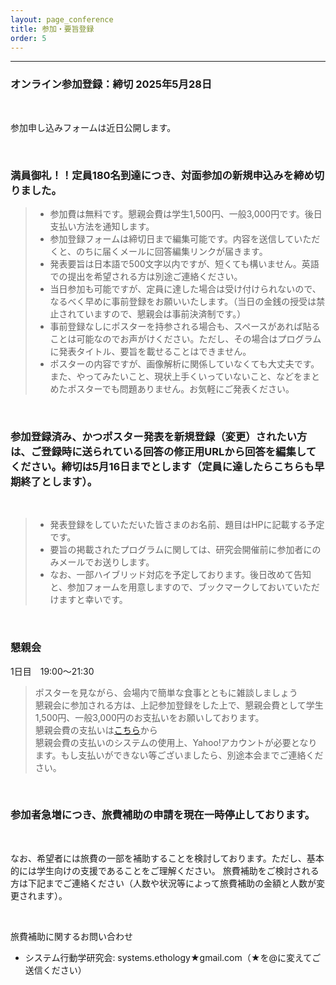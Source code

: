 ```yaml
---
layout: page_conference
title: 参加・要旨登録
order: 5
---
```

***

### オンライン参加登録：締切 2025年5月28日

<br>

参加申し込みフォームは近日公開します。

<br>

### 満員御礼！！定員180名到達につき、対面参加の新規申込みを締め切りました。

> - 参加費は無料です。懇親会費は学生1,500円、一般3,000円です。後日支払い方法を通知します。
> - 参加登録フォームは締切日まで編集可能です。内容を送信していただくと、のちに届くメールに回答編集リンクが届きます。
> - 発表要旨は日本語で500文字以内ですが、短くても構いません。英語での提出を希望される方は別途ご連絡ください。
> - 当日参加も可能ですが、定員に達した場合は受け付けられないので、なるべく早めに事前登録をお願いいたします。（当日の金銭の授受は禁止されていますので、懇親会は事前決済制です。）
> - 事前登録なしにポスターを持参される場合も、スペースがあれば貼ることは可能なのでお声がけください。ただし、その場合はプログラムに発表タイトル、要旨を載せることはできません。
> - ポスターの内容ですが、画像解析に関係していなくても大丈夫です。また、やってみたいこと、現状上手くいっていないこと、などをまとめたポスターでも問題ありません。お気軽にご発表ください。

<br>

### 参加登録済み、かつポスター発表を新規登録（変更）されたい方は、ご登録時に送られている回答の修正用URLから回答を編集してください。締切は5月16日までとします（定員に達したらこちらも早期終了とします）。

<br>

> - 発表登録をしていただいた皆さまのお名前、題目はHPに記載する予定です。
> - 要旨の掲載されたプログラムに関しては、研究会開催前に参加者にのみメールでお送りします。
> - なお、一部ハイブリッド対応を予定しております。後日改めて告知と、参加フォームを用意しますので、ブックマークしておいていただけますと幸いです。

<br>


### 懇親会

1日目　19:00〜21:30

> ポスターを見ながら、会場内で簡単な食事とともに雑談しましょう  
> 懇親会に参加される方は、上記参加登録をした上で、懇親会費として学生1,500円、一般3,000円のお支払いをお願いしております。  
> 懇親会費の支払いは[こちら](https://passmarket.yahoo.co.jp/event/show/detail/02ux05v05pe41.html)から  
> 懇親会費の支払いのシステムの使用上、Yahoo!アカウントが必要となります。もし支払いができない等ございましたら、別途本会までご連絡ください。  

<br>

### 参加者急増につき、旅費補助の申請を現在一時停止しております。

<br>

なお、希望者には旅費の一部を補助することを検討しております。ただし、基本的には学生向けの支援であることをご理解ください。
旅費補助をご検討される方は下記までご連絡ください（人数や状況等によって旅費補助の金額と人数が変更されます）。

<br>

旅費補助に関するお問い合わせ
- システム行動学研究会:  systems.ethology★gmail.com（★を@に変えてご送信ください）
